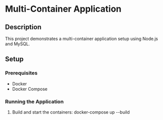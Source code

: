# Multi-Container Application

## Description
This project demonstrates a multi-container application setup using Node.js and MySQL.

## Setup
### Prerequisites
- Docker
- Docker Compose

### Running the Application
1. Build and start the containers:
   docker-compose up --build
